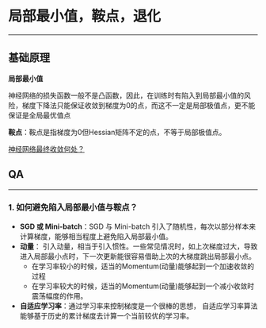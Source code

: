 # 局部最小值，鞍点，退化

---

## 基础原理

**局部最小值**

神经网络的损失函数一般不是凸函数，因此，在训练时有陷入到局部最小值的风险，梯度下降法只能保证收敛到梯度为0的点，而这不一定是局部极值点，更不能保证是全局最优值点

**鞍点**：鞍点是指梯度为0但Hessian矩阵不定的点，不等于局部极值点。




[神经网络最终收敛何处？](<https://zhuanlan.zhihu.com/p/48737640>)



## QA

---

### 1. 如何避免陷入局部最小值与鞍点？

- **SGD 或 Mini-batch**：SGD 与 Mini-batch 引入了随机性，每次以部分样本来计算梯度，能够相当程度上避免陷入局部最小值。
- **动量**： 引入动量，相当于引入惯性。一些常见情况时，如上次梯度过大，导致进入局部最小点时，下一次更新能很容易借助上次的大梯度跳出局部最小点。
  - 在学习率较小的时候，适当的Momentum(动量)能够起到一个加速收敛的过程
  - 在学习率较大的时候，适当的Momentum(动量)能够起到一个减小收敛时震荡幅度的作用。
- **自适应学习率**：通过学习率来控制梯度是一个很棒的思想， 自适应学习率算法能够基于历史的累计梯度去计算一个当前较优的学习率。

